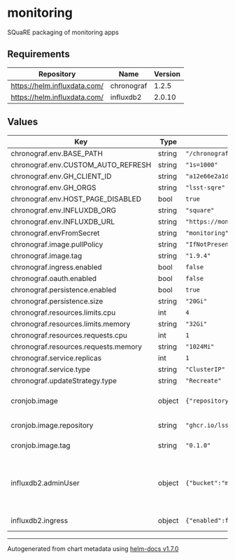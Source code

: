 # monitoring

SQuaRE packaging of monitoring apps

## Requirements

| Repository | Name | Version |
|------------|------|---------|
| https://helm.influxdata.com/ | chronograf | 1.2.5 |
| https://helm.influxdata.com/ | influxdb2 | 2.0.10 |

## Values

| Key | Type | Default | Description |
|-----|------|---------|-------------|
| chronograf.env.BASE_PATH | string | `"/chronograf"` |  |
| chronograf.env.CUSTOM_AUTO_REFRESH | string | `"1s=1000"` |  |
| chronograf.env.GH_CLIENT_ID | string | `"a12e66e2a1d213b2bb17"` |  |
| chronograf.env.GH_ORGS | string | `"lsst-sqre"` |  |
| chronograf.env.HOST_PAGE_DISABLED | bool | `true` |  |
| chronograf.env.INFLUXDB_ORG | string | `"square"` |  |
| chronograf.env.INFLUXDB_URL | string | `"https://monitoring.lsst.codes"` |  |
| chronograf.envFromSecret | string | `"monitoring"` |  |
| chronograf.image.pullPolicy | string | `"IfNotPresent"` |  |
| chronograf.image.tag | string | `"1.9.4"` |  |
| chronograf.ingress.enabled | bool | `false` |  |
| chronograf.oauth.enabled | bool | `false` |  |
| chronograf.persistence.enabled | bool | `true` |  |
| chronograf.persistence.size | string | `"20Gi"` |  |
| chronograf.resources.limits.cpu | int | `4` |  |
| chronograf.resources.limits.memory | string | `"32Gi"` |  |
| chronograf.resources.requests.cpu | int | `1` |  |
| chronograf.resources.requests.memory | string | `"1024Mi"` |  |
| chronograf.service.replicas | int | `1` |  |
| chronograf.service.type | string | `"ClusterIP"` |  |
| chronograf.updateStrategy.type | string | `"Recreate"` |  |
| cronjob.image | object | `{"repository":"ghcr.io/lsst-sqre/influx-bucket-mapper","tag":"0.1.0"}` | image for bucket-mapping cronjob |
| cronjob.image.repository | string | `"ghcr.io/lsst-sqre/influx-bucket-mapper"` | repository for bucket-mapper |
| cronjob.image.tag | string | `"0.1.0"` | tag for bucket-mapper |
| influxdb2.adminUser | object | `{"bucket":"monitoring","existingSecret":"monitoring","organization":"square","retention_policy":"30d"}` | InfluxDB2 admin user; uses admin-password/admin-token keys from secret. |
| influxdb2.ingress | object | `{"enabled":false}` | InfluxDB2 ingress configuration. |

----------------------------------------------
Autogenerated from chart metadata using [helm-docs v1.7.0](https://github.com/norwoodj/helm-docs/releases/v1.7.0)
